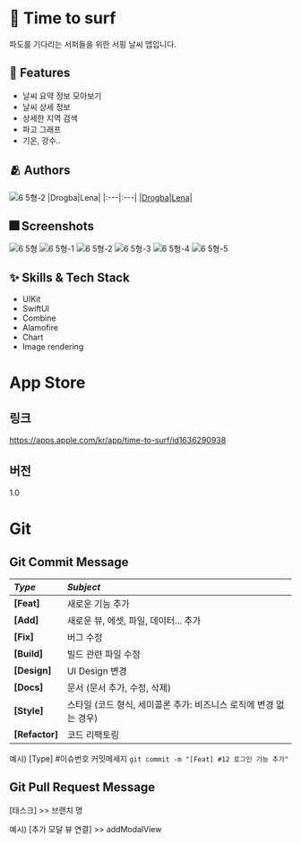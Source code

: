 # :iphone: Time to surf
파도를 기다리는 서퍼들을 위한 서핑 날씨 앱입니다.

## :pushpin: Features
- 날씨 요약 정보 모아보기
- 날씨 상세 정보
- 상세한 지역 검색
- 파고 그래프
- 기온, 강수..

## :people_hugging: Authors
![6 5형-2](https://user-images.githubusercontent.com/74828662/185643467-d032624c-2d27-4096-9a2f-598b9adb9f57.png)
|Drogba|Lena|
|:---|:---|
|[Drogba](https://github.com/iDrogba)|[Lena](https://github.com/lenamin)|

## :fireworks: Screenshots
![6 5형](https://user-images.githubusercontent.com/74828662/185643705-812df99c-f3b1-4ec4-9e52-b53a5248cddb.png)
![6 5형-1](https://user-images.githubusercontent.com/74828662/185643570-effa6746-9c94-4131-864d-b658fc00095c.png)
![6 5형-2](https://user-images.githubusercontent.com/74828662/185643590-8dd35ce1-1e9f-4e7e-9cda-923a7087e3e8.png)
![6 5형-3](https://user-images.githubusercontent.com/74828662/185643600-334b5658-b7a2-4f81-a5ba-5dfdb8e4fdc8.png)
![6 5형-4](https://user-images.githubusercontent.com/74828662/185643672-72c39012-7d79-4fcc-b7e6-83717c3ba2df.png)
![6 5형-5](https://user-images.githubusercontent.com/74828662/185643686-be50949e-3821-4ce6-afc6-ea364a44cb81.png)

## :sparkles: Skills & Tech Stack
- UIKit
- SwiftUI
- Combine
- Alamofire
- Chart
- Image rendering

# App Store
## 링크
https://apps.apple.com/kr/app/time-to-surf/id1636290938
## 버전
1.0

# Git
## Git Commit Message
|*Type*|*Subject*|
|:---|:---|
|**[Feat]**|새로운 기능 추가|
|**[Add]**|새로운 뷰, 에셋, 파일, 데이터... 추가|
|**[Fix]**|버그 수정|
|**[Build]**|빌드 관련 파일 수정|
|**[Design]**|UI Design 변경|
|**[Docs]**|문서 (문서 추가, 수정, 삭제)|
|**[Style]**|스타일 (코드 형식, 세미콜론 추가: 비즈니스 로직에 변경 없는 경우)|
|**[Refactor]**|코드 리팩토링| 

예시) [Type] #이슈번호 커밋메세지 `git commit -m "[Feat] #12 로그인 기능 추가"`

## Git Pull Request Message
[태스크] >> 브랜치 명

예시) [추가 모달 뷰 연결] >> addModalView
